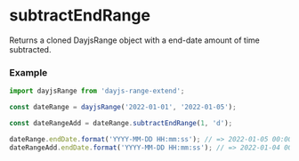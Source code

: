 # subtractEndRange
Returns a cloned DayjsRange object with a end-date amount of time subtracted.

### Example
```ts
import dayjsRange from 'dayjs-range-extend';

const dateRange = dayjsRange('2022-01-01', '2022-01-05');

const dateRangeAdd = dateRange.subtractEndRange(1, 'd');

dateRange.endDate.format('YYYY-MM-DD HH:mm:ss'); // => 2022-01-05 00:00:00
dateRangeAdd.endDate.format('YYYY-MM-DD HH:mm:ss'); // => 2022-01-04 00:00:00
```
